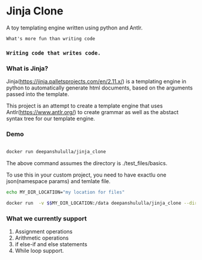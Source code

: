 # Jinja Clone

A toy templating engine written using python and Antlr.

`What's more fun than writing code`

### **`Writing code that writes code.`**

### What is Jinja?
Jinja(https://jinja.palletsprojects.com/en/2.11.x/) is a templating engine in python to automatically generate html documents, based on the arguments passed into the template.

This project is an attempt to create a template engine that
uses Antlr(https://www.antlr.org/) to create grammar as well as the abstact syntax tree for our template engine.


### Demo
```bash

docker run deepanshululla/jinja_clone

```
The above command assumes the directory is ./test_files/basics.

To use this in your custom project, you need to have exactlu
one json(namespace params) and temlate file.

```bash
echo MY_DIR_LOCATION="my location for files"

docker run  -v $$MY_DIR_LOCATION:/data deepanshululla/jinja_clone --directory=/data

```


### What we currently support

1) Assignment operations
2) Arithmetic operations
3) if else-if and else statements
4) While loop support.


